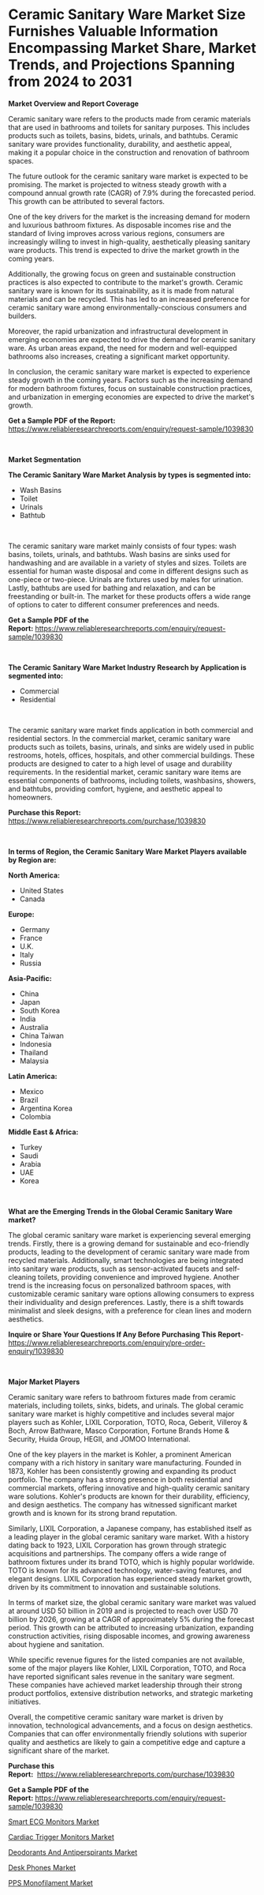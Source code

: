 <p><h1>Ceramic Sanitary Ware Market Size Furnishes Valuable Information Encompassing Market Share, Market Trends, and Projections Spanning from 2024 to 2031</h1></p><p><strong>Market Overview and Report Coverage</strong></p>
<p><p>Ceramic sanitary ware refers to the products made from ceramic materials that are used in bathrooms and toilets for sanitary purposes. This includes products such as toilets, basins, bidets, urinals, and bathtubs. Ceramic sanitary ware provides functionality, durability, and aesthetic appeal, making it a popular choice in the construction and renovation of bathroom spaces.</p><p>The future outlook for the ceramic sanitary ware market is expected to be promising. The market is projected to witness steady growth with a compound annual growth rate (CAGR) of 7.9% during the forecasted period. This growth can be attributed to several factors.</p><p>One of the key drivers for the market is the increasing demand for modern and luxurious bathroom fixtures. As disposable incomes rise and the standard of living improves across various regions, consumers are increasingly willing to invest in high-quality, aesthetically pleasing sanitary ware products. This trend is expected to drive the market growth in the coming years.</p><p>Additionally, the growing focus on green and sustainable construction practices is also expected to contribute to the market's growth. Ceramic sanitary ware is known for its sustainability, as it is made from natural materials and can be recycled. This has led to an increased preference for ceramic sanitary ware among environmentally-conscious consumers and builders.</p><p>Moreover, the rapid urbanization and infrastructural development in emerging economies are expected to drive the demand for ceramic sanitary ware. As urban areas expand, the need for modern and well-equipped bathrooms also increases, creating a significant market opportunity.</p><p>In conclusion, the ceramic sanitary ware market is expected to experience steady growth in the coming years. Factors such as the increasing demand for modern bathroom fixtures, focus on sustainable construction practices, and urbanization in emerging economies are expected to drive the market's growth.</p></p>
<p><strong>Get a Sample PDF of the Report:</strong> <a href="https://www.reliableresearchreports.com/enquiry/request-sample/1039830">https://www.reliableresearchreports.com/enquiry/request-sample/1039830</a></p>
<p>&nbsp;</p>
<p><strong>Market Segmentation</strong></p>
<p><strong>The Ceramic Sanitary Ware Market Analysis by types is segmented into:</strong></p>
<p><ul><li>Wash Basins</li><li>Toilet</li><li>Urinals</li><li>Bathtub</li></ul></p>
<p>&nbsp;</p>
<p><p>The ceramic sanitary ware market mainly consists of four types: wash basins, toilets, urinals, and bathtubs. Wash basins are sinks used for handwashing and are available in a variety of styles and sizes. Toilets are essential for human waste disposal and come in different designs such as one-piece or two-piece. Urinals are fixtures used by males for urination. Lastly, bathtubs are used for bathing and relaxation, and can be freestanding or built-in. The market for these products offers a wide range of options to cater to different consumer preferences and needs.</p></p>
<p><strong>Get a Sample PDF of the Report:</strong>&nbsp;<a href="https://www.reliableresearchreports.com/enquiry/request-sample/1039830">https://www.reliableresearchreports.com/enquiry/request-sample/1039830</a></p>
<p>&nbsp;</p>
<p><strong>The Ceramic Sanitary Ware Market Industry Research by Application is segmented into:</strong></p>
<p><ul><li>Commercial</li><li>Residential</li></ul></p>
<p>&nbsp;</p>
<p><p>The ceramic sanitary ware market finds application in both commercial and residential sectors. In the commercial market, ceramic sanitary ware products such as toilets, basins, urinals, and sinks are widely used in public restrooms, hotels, offices, hospitals, and other commercial buildings. These products are designed to cater to a high level of usage and durability requirements. In the residential market, ceramic sanitary ware items are essential components of bathrooms, including toilets, washbasins, showers, and bathtubs, providing comfort, hygiene, and aesthetic appeal to homeowners.</p></p>
<p><strong>Purchase this Report:</strong>&nbsp; <a href="https://www.reliableresearchreports.com/purchase/1039830">https://www.reliableresearchreports.com/purchase/1039830</a></p>
<p>&nbsp;</p>
<p><strong>In terms of Region, the Ceramic Sanitary Ware Market Players available by Region are:</strong></p>
<p>
    <p> <strong> North America: </strong>
        <ul>
            <li>United States</li>
            <li>Canada</li>
        </ul>
        </p> 
    <p> <strong> Europe: </strong>
        <ul>
            <li>Germany</li>
            <li>France</li>
            <li>U.K.</li>
            <li>Italy</li>
            <li>Russia</li>
        </ul>
        </p> 
    <p> <strong> Asia-Pacific: </strong>
        <ul>
            <li>China</li>
            <li>Japan</li>
            <li>South Korea</li>
            <li>India</li>
            <li>Australia</li>
            <li>China Taiwan</li>
            <li>Indonesia</li>
            <li>Thailand</li>
            <li>Malaysia</li>
        </ul>
        </p> 
    <p> <strong> Latin America: </strong>
        <ul>
            <li>Mexico</li>
            <li>Brazil</li>
            <li>Argentina Korea</li>
            <li>Colombia</li>
        </ul>
        </p> 
    <p> <strong> Middle East & Africa: </strong>
        <ul>
            <li>Turkey</li>
            <li>Saudi</li>
            <li>Arabia</li>
            <li>UAE</li>
            <li>Korea</li>
        </ul>
    </p>
    </p>
<p>&nbsp;</p>
<p><strong>What are the Emerging Trends in the Global Ceramic Sanitary Ware market?</strong></p>
<p><p>The global ceramic sanitary ware market is experiencing several emerging trends. Firstly, there is a growing demand for sustainable and eco-friendly products, leading to the development of ceramic sanitary ware made from recycled materials. Additionally, smart technologies are being integrated into sanitary ware products, such as sensor-activated faucets and self-cleaning toilets, providing convenience and improved hygiene. Another trend is the increasing focus on personalized bathroom spaces, with customizable ceramic sanitary ware options allowing consumers to express their individuality and design preferences. Lastly, there is a shift towards minimalist and sleek designs, with a preference for clean lines and modern aesthetics.</p></p>
<p><strong>Inquire or Share Your Questions If Any Before Purchasing This Report</strong>- <a href="https://www.reliableresearchreports.com/enquiry/pre-order-enquiry/1039830">https://www.reliableresearchreports.com/enquiry/pre-order-enquiry/1039830</a></p>
<p>&nbsp;</p>
<p><strong>Major Market Players</strong></p>
<p><p>Ceramic sanitary ware refers to bathroom fixtures made from ceramic materials, including toilets, sinks, bidets, and urinals. The global ceramic sanitary ware market is highly competitive and includes several major players such as Kohler, LIXIL Corporation, TOTO, Roca, Geberit, Villeroy & Boch, Arrow Bathware, Masco Corporation, Fortune Brands Home & Security, Huida Group, HEGII, and JOMOO International.</p><p>One of the key players in the market is Kohler, a prominent American company with a rich history in sanitary ware manufacturing. Founded in 1873, Kohler has been consistently growing and expanding its product portfolio. The company has a strong presence in both residential and commercial markets, offering innovative and high-quality ceramic sanitary ware solutions. Kohler's products are known for their durability, efficiency, and design aesthetics. The company has witnessed significant market growth and is known for its strong brand reputation.</p><p>Similarly, LIXIL Corporation, a Japanese company, has established itself as a leading player in the global ceramic sanitary ware market. With a history dating back to 1923, LIXIL Corporation has grown through strategic acquisitions and partnerships. The company offers a wide range of bathroom fixtures under its brand TOTO, which is highly popular worldwide. TOTO is known for its advanced technology, water-saving features, and elegant designs. LIXIL Corporation has experienced steady market growth, driven by its commitment to innovation and sustainable solutions.</p><p>In terms of market size, the global ceramic sanitary ware market was valued at around USD 50 billion in 2019 and is projected to reach over USD 70 billion by 2026, growing at a CAGR of approximately 5% during the forecast period. This growth can be attributed to increasing urbanization, expanding construction activities, rising disposable incomes, and growing awareness about hygiene and sanitation.</p><p>While specific revenue figures for the listed companies are not available, some of the major players like Kohler, LIXIL Corporation, TOTO, and Roca have reported significant sales revenue in the sanitary ware segment. These companies have achieved market leadership through their strong product portfolios, extensive distribution networks, and strategic marketing initiatives.</p><p>Overall, the competitive ceramic sanitary ware market is driven by innovation, technological advancements, and a focus on design aesthetics. Companies that can offer environmentally friendly solutions with superior quality and aesthetics are likely to gain a competitive edge and capture a significant share of the market.</p></p>
<p><strong>Purchase this Report:</strong>&nbsp;&nbsp;<a href="https://www.reliableresearchreports.com/purchase/1039830">https://www.reliableresearchreports.com/purchase/1039830</a></p>
<p></p>
<p><strong>Get a Sample PDF of the Report:</strong>&nbsp;<a href="https://www.reliableresearchreports.com/enquiry/request-sample/1039830">https://www.reliableresearchreports.com/enquiry/request-sample/1039830</a></p>
<p><p><a href="https://issuu.com/reportprime-2/docs/smart-ecg-monitors-market-size-2030.pptx">Smart ECG Monitors Market</a></p><p><a href="https://issuu.com/reportprime-2/docs/cardiac-trigger-monitors-market-size-2030.pptx">Cardiac Trigger Monitors Market</a></p><p><a href="https://github.com/Chiragrp26/Market-Research-Report-List-2/blob/main/deodorants-and-antiperspirants-market.md">Deodorants And Antiperspirants Market</a></p><p><a href="https://github.com/AKSHATREPORTPRIME/Market-Research-Report-List-2/blob/main/desk-phones-market.md">Desk Phones Market</a></p><p><a href="https://www.linkedin.com/pulse/pps-monofilament-market-size-growth-forecast-from-2023--fledc/">PPS Monofilament Market</a></p></p>